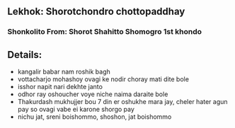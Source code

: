 ## Lekhok: Shorotchondro chottopaddhay
### Shonkolito From: Shorot Shahitto Shomogro 1st khondo

## Details:

- kangalir babar nam roshik bagh
- vottacharjo mohashoy ovagi ke nodir choray mati dite bole
- isshor napit nari dekhte janto
- odhor ray oshoucher voye niche naima daraite bole
- Thakurdash mukhujjer bou 7 din er oshukhe mara jay, cheler hater agun pay so ovagi vabe ei karone shorgo pay
- nichu jat, sreni boishommo, shoshon, jat boishommo 